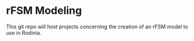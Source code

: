 rFSM Modeling
===

This git repo will host projects concerning the creation of an rFSM model to use in Rodinia.
